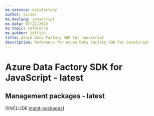 ```yaml
---
ms.service: datafactory
author: xirzec
ms.devlang: javascript
ms.data: 07/22/2022
ms.topic: reference
ms.author: jeffish
title: Azure Data Factory SDK for JavaScript
description: Reference for Azure Data Factory SDK for JavaScript
---
```

# Azure Data Factory SDK for JavaScript - latest

## Management packages - latest
[!INCLUDE [mgmt-packages](data-factory-mgmt-index.md)]